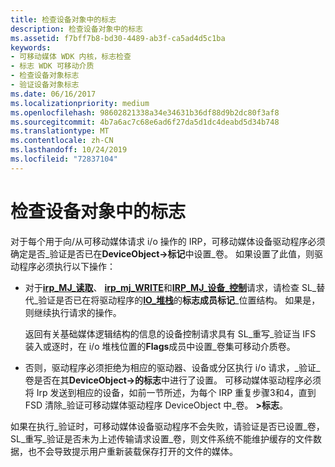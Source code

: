 ```yaml
---
title: 检查设备对象中的标志
description: 检查设备对象中的标志
ms.assetid: f7bff7b8-bd30-4489-ab3f-ca5ad4d5c1ba
keywords:
- 可移动媒体 WDK 内核，标志检查
- 标志 WDK 可移动介质
- 检查设备对象标志
- 验证设备对象标志
ms.date: 06/16/2017
ms.localizationpriority: medium
ms.openlocfilehash: 98602821338a34e34631b36df88d9b2dc80f3af8
ms.sourcegitcommit: 4b7a6ac7c68e6ad6f27da5d1dc4deabd5d34b748
ms.translationtype: MT
ms.contentlocale: zh-CN
ms.lasthandoff: 10/24/2019
ms.locfileid: "72837104"
---
```

# <a name="checking-flags-in-the-device-object"></a>检查设备对象中的标志





对于每个用于向/从可移动媒体请求 i/o 操作的 IRP，可移动媒体设备驱动程序必须确定是否\_验证是否已在**DeviceObject-&gt;标记**中设置\_卷。 如果设置了此值，则驱动程序必须执行以下操作：

-   对于[**irp\_MJ\_读取**](https://docs.microsoft.com/windows-hardware/drivers/kernel/irp-mj-read)、 [**irp\_mj\_WRITE**](https://docs.microsoft.com/windows-hardware/drivers/kernel/irp-mj-write)和[**IRP\_MJ\_设备\_控制**](https://docs.microsoft.com/windows-hardware/drivers/kernel/irp-mj-device-control)请求，请检查 SL\_替代\_验证是否已在将驱动程序的[**IO\_堆栈**](https://docs.microsoft.com/windows-hardware/drivers/ddi/wdm/ns-wdm-_io_stack_location)的**标志成员标记**\_位置结构。 如果是，则继续执行请求的操作。

    返回有关基础媒体逻辑结构的信息的设备控制请求具有 SL\_重写\_验证当 IFS 装入或逐时，在 i/o 堆栈位置的**Flags**成员中设置\_卷集可移动介质卷。

-   否则，驱动程序必须拒绝为相应的驱动器、设备或分区执行 i/o 请求，\_验证\_卷是否在其**DeviceObject-&gt;的标志**中进行了设置。 可移动媒体驱动程序必须将 Irp 发送到相应的设备，如前一节所述，为每个 IRP 重复步骤3和4，直到 FSD 清除\_验证可移动媒体驱动程序 DeviceObject 中\_卷。 **&gt;标志**。

如果在执行\_验证时，可移动媒体设备驱动程序不会失败，请验证是否已设置\_卷，SL\_重写\_验证是否未为上述传输请求设置\_卷，则文件系统不能维护缓存的文件数据，也不会导致提示用户重新装载保存打开的文件的媒体。

 

 




